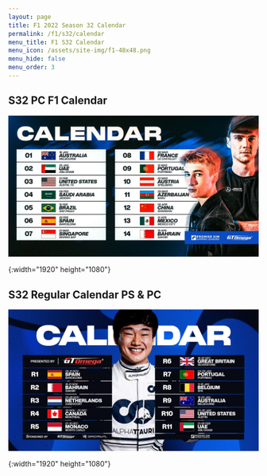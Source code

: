 ```yaml
---
layout: page
title: F1 2022 Season 32 Calendar
permalink: /f1/s32/calendar
menu_title: F1 S32 Calendar
menu_icon: /assets/site-img/f1-48x48.png
menu_hide: false
menu_order: 3
---
```


<div class="center">

## S32 PC F1 Calendar
[![S32 PC F1 Calendar]](/assets/site-img/PSGL-S32-Calendar-PC-F1.jpg)


[S32 PC F1 Calendar]: /assets/site-img/PSGL-S32-Calendar-PC-F1.jpg
{:width="1920" height="1080"}

## S32 Regular Calendar PS & PC
[![S32 Regular Calendar]](/assets/site-img/PSGL-S32-Calendar-Regular.jpg)


[S32 Regular Calendar]: /assets/site-img/PSGL-S32-Calendar-Regular.jpg
{:width="1920" height="1080"}

</div>
